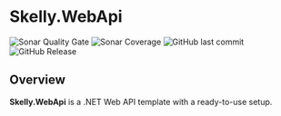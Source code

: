 # Skelly.WebApi

![Sonar Quality Gate](https://img.shields.io/sonar/quality_gate/gaberabreu_skelly-dotnet-webapi?server=https%3A%2F%2Fsonarcloud.io&style=for-the-badge)
![Sonar Coverage](https://img.shields.io/sonar/coverage/gaberabreu_skelly-dotnet-webapi?server=https%3A%2F%2Fsonarcloud.io&style=for-the-badge)
![GitHub last commit](https://img.shields.io/github/last-commit/gaberabreu/skelly-dotnet-webapi?style=for-the-badge)
![GitHub Release](https://img.shields.io/github/v/release/gaberabreu/skelly-dotnet-webapi?style=for-the-badge)

## Overview

**Skelly.WebApi** is a .NET Web API template with a ready-to-use setup.
